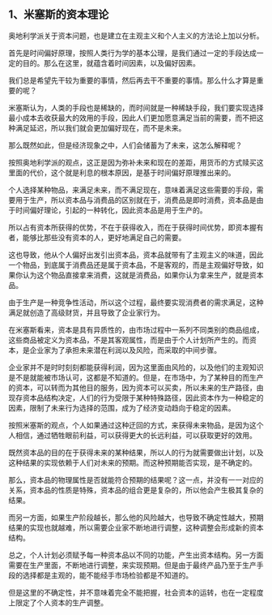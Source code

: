 <h2>1、米塞斯的资本理论</h2><p data-pid="9srbgQkT">奥地利学派关于资本问题，也是建立在主观主义和个人主义的方法论上加以分析。</p><p data-pid="fhROVcXl">首先是时间偏好原理，按照人类行为学的基本公理，是我们通过一定的手段达成一定的目的。那么在这里，就蕴含着时间因素，以及偏好因素。</p><p data-pid="50-fyASn">我们总是希望先干较为重要的事情，然后再去干不重要的事情。那么什么才算是重要的呢？</p><p data-pid="JH8QUdpa">米塞斯认为，人类的手段也是稀缺的，而时间就是一种稀缺手段，我们要实现选择最小成本去收获最大的效用的手段，因此人们更加愿意满足当前的需要，而不把这种满足延迟，所以我们就会更加偏好现在，而不是未来。</p><p data-pid="_i4iGI-9">那么既然如此，但是经济现象之中，人们会储蓄为了未来，这怎么解释呢？</p><p data-pid="ZlMD6nnL">按照奥地利学派的观点，这正是因为弥补未来和现在的差距，用货币的方式赎买这里面的代价，这个就是利息的根本原因，是基于时间偏好原理推出来的。</p><p data-pid="Z_o-vmxQ">个人选择某种物品，来满足未来，而不满足现在，意味着满足这些需要的手段，需要用于生产，所以资本品与消费品的区别就在于，消费品是即时消费，资本品是由于时间偏好理论，引起的一种转化，因此资本品是用于生产的。</p><p data-pid="nbYJ22My">所以占有资本所获得的优势，不在于获得收入，而在于获得时间优势，即资本握有者，能够比那些没有资本的人，更好地满足自己的需要。</p><p data-pid="p3alwRuy">这也导致，他从个人偏好出发引出资本品，资本品就带有了主观主义的味道，因此一个物品，到底属于消费品还是属于资本品，不是客观的，而是主观偏好导致，如果你认为这个物品直接拿来消费，这就是消费品，如果你认为拿来生产，就是资本品。</p><p data-pid="_lr6UdME">由于生产是一种竞争性活动，所以这个过程，最终要实现消费者的需求满足，这种满足就创造了高级财货，并且导致了企业家行为。</p><p data-pid="y6Y8cnIQ">在米塞斯看来，资本是具有异质性的，由市场过程中一系列不同类别的商品组成，这些商品被定义为资本品，不是其客观属性，而是由于个人计划所产生的。而资本，是企业家为了承担未来潜在利润以及风险，而采取的中间步骤。</p><p data-pid="wXUhejUE">企业家并不是时时刻刻都能获得利润，因为这里面由风险的，以及他们的主观知识是不是就能被市场认可，这都是不知道的。但是，在市场中，为了某种目的而生产的资本，可以转而为其他目的服务，因为资本可以买卖，所以未来的生产路径，由现存资本品结构决定，人们的行为受限于某种特殊路径，因此资本作为一种稳定的因素，限制了未来行为选择的范围，成为了经济变动趋向于稳定的因素。</p><p data-pid="N5l0tatv">按照米塞斯的观点，个人如果通过这种迂回的方式，来获得未来物品，是因为这个人相信，通过牺牲眼前利益，可以获得更大的长远利益，可以获取更好的效用。</p><p data-pid="ejjaluB-">既然资本品的目的在于获得未来的某种结果，所以人的行为就需要做出计划，以及这种结果的实现依赖于人们对未来的预期。而这种预期能否实现，是不确定的。</p><p data-pid="eto5vdX3">那么，资本品的物理属性是否就能符合预期的结果呢？这一点，并没有一一对应的关系，资本品的性质是特殊，资本品的组合更是复杂的，所以他会产生极其复杂的结果。</p><p data-pid="YVfzN79_">而另一方面，如果生产阶段越长，那么他的风险越大，也导致不确定性越大，预期结果的实现也就越难，所以需要企业家不断地进行调整，这种调整会形成新的资本结构。</p><p data-pid="xQYi1Nkh">总之，个人计划必须赋予每一种资本品以不同的功能，产生出资本结构。另一方面需要在生产里面，不断地进行调整，来实现预期。但是由于最终产品乃至于生产手段的选择都是主观的，能不能经手市场检验都是不知道的。</p><p data-pid="G8i0XvGS">但是这里的不确定性，并不意味着完全不能把握，社会资本的运转，也在一定程度上限定了个人资本的生产调整。</p><p></p>